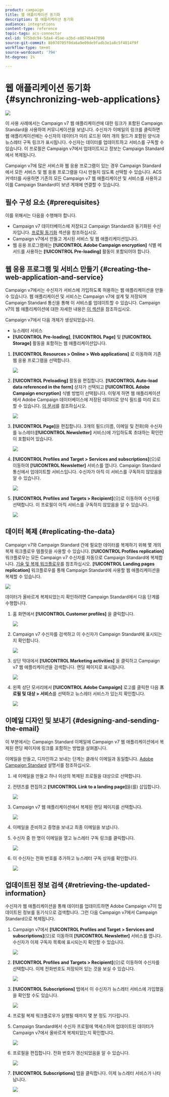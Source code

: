 ```yaml
---
product: campaign
title: 웹 애플리케이션 동기화
description: 웹 애플리케이션 동기화
audience: integrations
content-type: reference
topic-tags: acs-connector
exl-id: 975bdc94-5da4-45ae-a3bd-e8674b447098
source-git-commit: 8b970705f0da6a9e09de9fadb3e1a8c5f4814f9f
workflow-type: tm+mt
source-wordcount: '794'
ht-degree: 1%

---
```


# 웹 애플리케이션 동기화{#synchronizing-web-applications}

![](../../assets/v7-only.svg)

이 사용 사례에서는 Campaign v7 웹 애플리케이션에 대한 링크가 포함된 Campaign Standard을 사용하여 커뮤니케이션을 보냅니다. 수신자가 이메일의 링크를 클릭하면 웹 애플리케이션에는 수신자의 데이터가 미리 로드된 여러 개의 필드가 포함된 양식과 뉴스레터 구독 링크가 표시됩니다. 수신자는 데이터를 업데이트하고 서비스를 구독할 수 있습니다. 이 프로필은 Campaign v7에서 업데이트되고 정보는 Campaign Standard에서 복제됩니다.

Campaign v7에 많은 서비스와 웹 응용 프로그램이 있는 경우 Campaign Standard에서 모든 서비스 및 웹 응용 프로그램을 다시 만들지 않도록 선택할 수 있습니다. ACS 커넥터를 사용하면 기존의 모든 Campaign v7 웹 애플리케이션 및 서비스를 사용하고 이를 Campaign Standard이 보낸 게재에 연결할 수 있습니다.

## 필수 구성 요소 {#prerequisites}

이를 위해서는 다음을 수행해야 합니다.

* Campaign v7 데이터베이스에 저장되고 Campaign Standard과 동기화된 수신자입니다. [프로필 동기화](../../integrations/using/synchronizing-profiles.md) 섹션을 참조하십시오.
* Campaign v7에서 만들고 게시된 서비스 및 웹 애플리케이션입니다.
* 웹 응용 프로그램에는 **[!UICONTROL Adobe Campaign encryption]** 식별 메서드를 사용하는 **[!UICONTROL Pre-loading]** 활동이 포함되어야 합니다.

## 웹 응용 프로그램 및 서비스 만들기 {#creating-the-web-application-and-service}

Campaign v7에서는 수신자가 서비스에 가입하도록 허용하는 웹 애플리케이션을 만들 수 있습니다. 웹 애플리케이션 및 서비스는 Campaign v7에 설계 및 저장되며 Campaign Standard 통신을 통해 이 서비스를 업데이트할 수 있습니다. Campaign v7의 웹 애플리케이션에 대한 자세한 내용은 [이 섹션](../../web/using/adding-fields-to-a-web-form.md#subscription-checkboxes)을 참조하십시오.

Campaign v7에서 다음 개체가 생성되었습니다.

* 뉴스레터 서비스
* **[!UICONTROL Pre-loading]**, **[!UICONTROL Page]** 및 **[!UICONTROL Storage]** 활동을 포함하는 웹 애플리케이션입니다.

1. **[!UICONTROL Resources > Online > Web applications]** 로 이동하여 기존 웹 응용 프로그램을 선택합니다.

   ![](assets/acs_connect_lp_2.png)

1. **[!UICONTROL Preloading]** 활동을 편집합니다. **[!UICONTROL Auto-load data referenced in the form]** 상자가 선택되고 **[!UICONTROL Adobe Campaign encryption]** 식별 방법이 선택됩니다. 이렇게 하면 웹 애플리케이션에서 Adobe Campaign 데이터베이스에 저장된 데이터로 양식 필드를 미리 로드할 수 있습니다. [이 문서](../../web/using/publishing-a-web-form.md#pre-loading-the-form-data)를 참조하십시오.

   ![](assets/acs_connect_lp_4.png)

1. **[!UICONTROL Page]**&#x200B;을 편집합니다. 3개의 필드(이름, 이메일 및 전화)와 수신자를 뉴스레터(**[!UICONTROL Newsletter]** 서비스)에 가입하도록 초대하는 확인란이 포함되어 있습니다.

   ![](assets/acs_connect_lp_3.png)

1. **[!UICONTROL Profiles and Target > Services and subscriptions]**(으)로 이동하여 **[!UICONTROL Newsletter]** 서비스를 엽니다. Campaign Standard 통신에서 업데이트할 서비스입니다. 수신자가 아직 이 서비스를 구독하지 않았음을 알 수 있습니다.

   ![](assets/acs_connect_lp_5.png)

1. **[!UICONTROL Profiles and Targets > Recipient]**(으)로 이동하여 수신자를 선택합니다. 이 프로필이 아직 서비스를 구독하지 않았음을 알 수 있습니다.

   ![](assets/acs_connect_lp_6.png)

## 데이터 복제 {#replicating-the-data}

Campaign v7와 Campaign Standard 간에 필요한 데이터를 복제하기 위해 몇 개의 복제 워크플로우 템플릿을 사용할 수 있습니다. **[!UICONTROL Profiles replication]** 워크플로우는 모든 Campaign v7 수신자를 자동으로 Campaign Standard에 복제합니다. [기술 및 복제 워크플로우](../../integrations/using/acs-connector-principles-and-data-cycle.md#technical-and-replication-workflows)를 참조하십시오. **[!UICONTROL Landing pages replication]** 워크플로우를 통해 Campaign Standard에 사용할 웹 애플리케이션을 복제할 수 있습니다.

![](assets/acs_connect_lp_1.png)

데이터가 올바르게 복제되었는지 확인하려면 Campaign Standard에서 다음 단계를 수행합니다.

1. 홈 화면에서 **[!UICONTROL Customer profiles]** 을 클릭합니다.

   ![](assets/acs_connect_lp_7.png)

1. Campaign v7 수신자를 검색하고 이 수신자가 Campaign Standard에 표시되는지 확인합니다.

   ![](assets/acs_connect_lp_8.png)

1. 상단 막대에서 **[!UICONTROL Marketing activities]** 을 클릭하고 Campaign v7 웹 애플리케이션을 검색합니다. 랜딩 페이지로 표시됩니다.

   ![](assets/acs_connect_lp_9.png)

1. 왼쪽 상단 모서리에서 **[!UICONTROL Adobe Campaign]** 로고를 클릭한 다음 **프로필 및 대상 > 서비스**&#x200B;를 선택하고 뉴스레터 서비스가 있는지 확인합니다.

   ![](assets/acs_connect_lp_10.png)

## 이메일 디자인 및 보내기 {#designing-and-sending-the-email}

이 부분에서는 Campaign Standard 이메일에 Campaign v7 웹 애플리케이션에서 복제된 랜딩 페이지에 링크를 포함하는 방법을 살펴봅니다.

이메일을 만들고, 디자인하고 보내는 단계는 클래식 이메일과 동일합니다. [Adobe Campaign Standard](https://experienceleague.adobe.com/docs/campaign-standard.html?lang=ko) 설명서를 참조하십시오.

1. 새 이메일을 만들고 하나 이상의 복제된 프로필을 대상으로 선택합니다.
1. 컨텐츠를 편집하고 **[!UICONTROL Link to a landing page]**&#x200B;을(를) 삽입합니다.

   ![](assets/acs_connect_lp_12.png)

1. Campaign v7 웹 애플리케이션에서 복제된 랜딩 페이지를 선택합니다.

   ![](assets/acs_connect_lp_13.png)

1. 이메일을 준비하고 증명을 보내고 최종 이메일을 보냅니다.
1. 수신자 중 한 명이 이메일을 열고 뉴스레터 구독 링크를 클릭합니다.

   ![](assets/acs_connect_lp_14.png)

1. 이 수신자는 전화 번호를 추가하고 뉴스레터 구독 상자를 확인합니다.

   ![](assets/acs_connect_lp_15.png)

## 업데이트된 정보 검색 {#retrieving-the-updated-information}

수신자가 웹 애플리케이션을 통해 데이터를 업데이트하면 Adobe Campaign v7이 업데이트된 정보를 동기식으로 검색합니다. 그런 다음 Campaign v7에서 Campaign Standard으로 복제됩니다.

1. Campaign v7에서 **[!UICONTROL Profiles and Target > Services and subscriptions]**(으)로 이동하여 **[!UICONTROL Newsletter]** 서비스를 엽니다. 수신자가 이제 구독자 목록에 표시되는지 확인할 수 있습니다.

   ![](assets/acs_connect_lp_16.png)

1. **[!UICONTROL Profiles and Targets > Recipient]**(으)로 이동하여 수신자를 선택합니다. 이제 전화번호도 저장되어 있는 것을 보실 수 있습니다.

   ![](assets/acs_connect_lp_17.png)

1. **[!UICONTROL Subscriptions]** 탭에서 이 수신자가 뉴스레터 서비스에 가입했음을 확인할 수도 있습니다.

   ![](assets/acs_connect_lp_18.png)

1. 프로필 복제 워크플로우가 실행될 때까지 몇 분 정도 기다립니다.
1. Campaign Standard에서 수신자 프로필에 액세스하여 업데이트된 데이터가 Campaign v7에서 올바르게 복제되었는지 확인합니다.

   ![](assets/acs_connect_lp_19.png)

1. 프로필을 편집합니다. 전화 번호가 갱신되었음을 알 수 있습니다.

   ![](assets/acs_connect_lp_20.png)

1. **[!UICONTROL Subscriptions]** 탭을 클릭합니다. 이제 뉴스레터 서비스가 나타납니다.

   ![](assets/acs_connect_lp_21.png)
